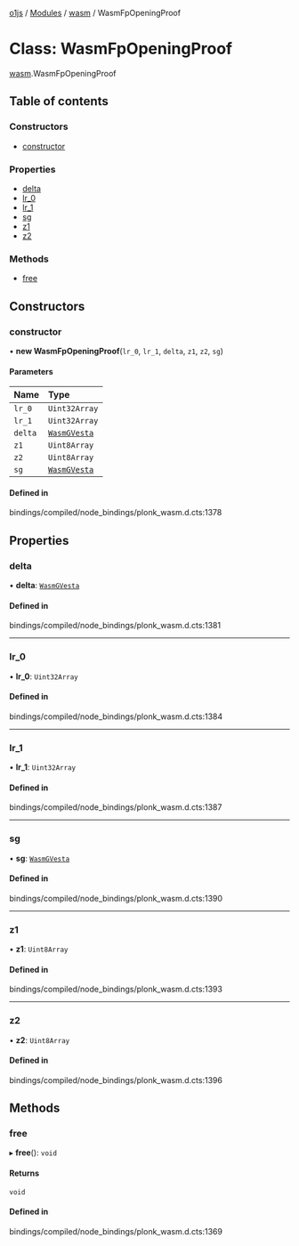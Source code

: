 [o1js](../README.md) / [Modules](../modules.md) / [wasm](../modules/wasm.md) / WasmFpOpeningProof

# Class: WasmFpOpeningProof

[wasm](../modules/wasm.md).WasmFpOpeningProof

## Table of contents

### Constructors

- [constructor](wasm.WasmFpOpeningProof.md#constructor)

### Properties

- [delta](wasm.WasmFpOpeningProof.md#delta)
- [lr\_0](wasm.WasmFpOpeningProof.md#lr_0)
- [lr\_1](wasm.WasmFpOpeningProof.md#lr_1)
- [sg](wasm.WasmFpOpeningProof.md#sg)
- [z1](wasm.WasmFpOpeningProof.md#z1)
- [z2](wasm.WasmFpOpeningProof.md#z2)

### Methods

- [free](wasm.WasmFpOpeningProof.md#free)

## Constructors

### constructor

• **new WasmFpOpeningProof**(`lr_0`, `lr_1`, `delta`, `z1`, `z2`, `sg`)

#### Parameters

| Name | Type |
| :------ | :------ |
| `lr_0` | `Uint32Array` |
| `lr_1` | `Uint32Array` |
| `delta` | [`WasmGVesta`](wasm.WasmGVesta.md) |
| `z1` | `Uint8Array` |
| `z2` | `Uint8Array` |
| `sg` | [`WasmGVesta`](wasm.WasmGVesta.md) |

#### Defined in

bindings/compiled/node_bindings/plonk_wasm.d.cts:1378

## Properties

### delta

• **delta**: [`WasmGVesta`](wasm.WasmGVesta.md)

#### Defined in

bindings/compiled/node_bindings/plonk_wasm.d.cts:1381

___

### lr\_0

• **lr\_0**: `Uint32Array`

#### Defined in

bindings/compiled/node_bindings/plonk_wasm.d.cts:1384

___

### lr\_1

• **lr\_1**: `Uint32Array`

#### Defined in

bindings/compiled/node_bindings/plonk_wasm.d.cts:1387

___

### sg

• **sg**: [`WasmGVesta`](wasm.WasmGVesta.md)

#### Defined in

bindings/compiled/node_bindings/plonk_wasm.d.cts:1390

___

### z1

• **z1**: `Uint8Array`

#### Defined in

bindings/compiled/node_bindings/plonk_wasm.d.cts:1393

___

### z2

• **z2**: `Uint8Array`

#### Defined in

bindings/compiled/node_bindings/plonk_wasm.d.cts:1396

## Methods

### free

▸ **free**(): `void`

#### Returns

`void`

#### Defined in

bindings/compiled/node_bindings/plonk_wasm.d.cts:1369
